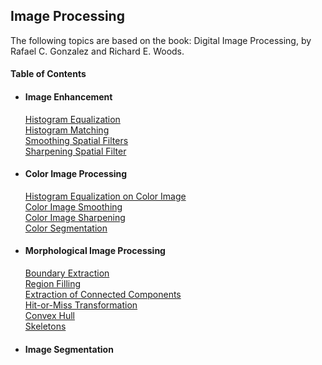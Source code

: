 ## Image Processing
The following topics are based on the book: Digital Image Processing, by Rafael C. Gonzalez and Richard E. Woods.

#### Table of Contents  
* #### Image Enhancement    
   [Histogram Equalization](image_enhancement/histeq.md)  
   [Histogram Matching](image_enhancement/histmatching.md)     
   [Smoothing Spatial Filters](image_enhancement/smooth_spatial_filters.md)   
   [Sharpening Spatial Filter](image_enhancement/sharp_filter.md)
* #### Color Image Processing  
    [Histogram Equalization on Color Image](image_enhancement/histeqcolor.md)  
    [Color Image Smoothing](image_enhancement/smooth_color_filter.md)  
    [Color Image Sharpening](image_enhancement/sharp_color_filter.md)  
    [Color Segmentation](image_enhancement/seg_color.md)  
* #### Morphological Image Processing   
    [Boundary Extraction](morphological/boundary_extraction.md)  
    [Region Filling](morphological/region_filling.md)   
    [Extraction of Connected Components](morphological/extraction_components.md)  
    [Hit-or-Miss Transformation](morphological/hit_miss.md)  
    [Convex Hull](morphological/convex_hull.md)  
    [Skeletons](morphological/convex_hull.md)  
* #### Image Segmentation     

